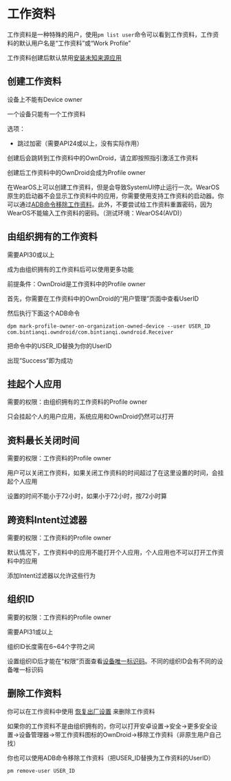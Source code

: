 # 工作资料

工作资料是一种特殊的用户，使用`pm list user`命令可以看到工作资料，工作资料的默认用户名是“工作资料”或“Work Profile”

工作资料创建后默认禁用[安装未知来源应用](UserRestriction#应用)

## 创建工作资料

设备上不能有Device owner

一个设备只能有一个工作资料

选项：

- 跳过加密（需要API24或以上，没有实际作用）

创建后会跳转到工作资料中的OwnDroid，请立即按照指引激活工作资料

创建后工作资料中的OwnDroid会成为Profile owner

在WearOS上可以创建工作资料，但是会导致SystemUI停止运行一次。WearOS原生的启动器不会显示工作资料中的应用，你需要使用支持工作资料的启动器。你可以通过[ADB命令移除工作资料](#删除工作资料)。此外，不要尝试给工作资料重置密码，因为WearOS不能输入工作资料的密码。（测试环境：WearOS4(AVD)）

## 由组织拥有的工作资料

需要API30或以上

成为由组织拥有的工作资料后可以使用更多功能

前提条件：OwnDroid是工作资料中的Profile owner

首先，你需要在工作资料中的OwnDroid的“用户管理”页面中查看UserID

然后执行下面这个ADB命令

```shell
dpm mark-profile-owner-on-organization-owned-device --user USER_ID com.bintianqi.owndroid/com.bintianqi.owndroid.Receiver
```

把命令中的USER_ID替换为你的UserID

出现“Success”即为成功

## 挂起个人应用

需要的权限：由组织拥有的工作资料的Profile owner

只会挂起个人的用户应用，系统应用和OwnDroid仍然可以打开

## 资料最长关闭时间

需要的权限：工作资料的Profile owner

用户可以关闭工作资料，如果关闭工作资料的时间超过了在这里设置的时间，会挂起个人应用

设置的时间不能小于72小时，如果小于72小时，按72小时算

## 跨资料Intent过滤器

需要的权限：工作资料的Profile owner

默认情况下，工作资料中的应用不能打开个人应用，个人应用也不可以打开工作资料中的应用

添加Intent过滤器以允许这些行为

## 组织ID

需要的权限：工作资料的Profile owner

需要API31或以上

组织ID长度需在6~64个字符之间

设置组织ID后才能在“权限”页面查看[设备唯一标识码](Permission#设备唯一标识码)。不同的组织ID会有不同的设备唯一标识码

## 删除工作资料

你可以在工作资料中使用 [恢复出厂设置](SystemManager#恢复出厂设置) 来删除工作资料

如果你的工作资料不是由组织拥有的，你可以打开安卓设置->安全->更多安全设置->设备管理器->带工作资料图标的OwnDroid->移除工作资料（非原生用户自己找）

你也可以使用ADB命令移除工作资料（把USER_ID替换为工作资料的UserID）

```shell
pm remove-user USER_ID
```
